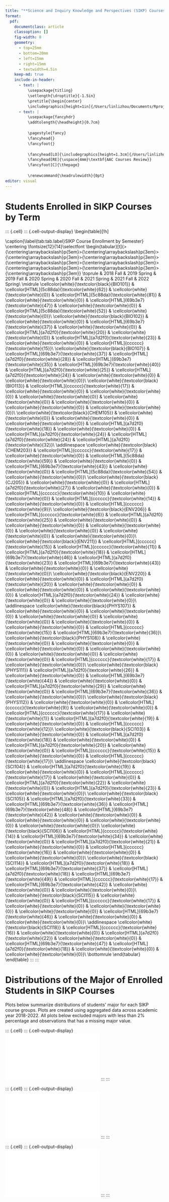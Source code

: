 ```yaml
---
title: "**Science and Inquiry Knowledge and Perspectives (SIKP) Courses Review** \\vspace{-3cm}" 
format: 
  pdf:
    documentclass: article
    classoption: []
    fig-width: 8
    geometry:
      - top=25mm
      - bottom=20mm
      - left=15mm
      - right=15mm
      - textwidth=4.5in
    keep-md: true
    include-in-header:
      - text: |
          \usepackage{titling}
          \setlength{\droptitle}{-1.5in}
          \pretitle{\begin{center}
          \includegraphics[height=1in]{/Users/linlizhou/Documents/Rprojects/IR.png}\LARGE\\}
      - text: |
          \usepackage{fancyhdr}
          \addtolength{\headheight}{0.7cm}
    
          \pagestyle{fancy} 
          \fancyhead{}
          \fancyfoot{}
    
          \fancyhead[LO]{\includegraphics[height=1.3cm]{/Users/linlizhou/Documents/Rprojects/IR.png}}
          \fancyhead[RE]{\vspace{4mm}\textbf{AAC Courses Review}}
          \fancyfoot[C]{\thepage}
    
          \renewcommand{\headrulewidth}{0pt}
editor: visual
---
```












# Students Enrolled in SIKP Courses by Term




::: {.cell}
::: {.cell-output-display}
\begin{table}[!h]

\caption{\label{tab:tab.label}SIKP Course Enrollment by Semester}
\centering
\fontsize{12}{14}\selectfont
\begin{tabular}[t]{>{\centering\arraybackslash}p{5em}>{\centering\arraybackslash}p{3em}>{\centering\arraybackslash}p{3em}>{\centering\arraybackslash}p{3em}>{\centering\arraybackslash}p{3em}>{\centering\arraybackslash}p{3em}>{\centering\arraybackslash}p{3em}>{\centering\arraybackslash}p{3em}>{\centering\arraybackslash}p{3em}}
\toprule
 & 2018
Fall & 2019
Spring & 2019
Fall & 2020
Spring & 2020
Fall & 2021
Spring & 2021
Fall & 2022
Spring\\
\midrule
\cellcolor{white}{\textcolor{black}{BIO101}} & \cellcolor[HTML]{5c88da}{\textcolor{white}{62}} & \cellcolor{white}{\textcolor{white}{0}} & \cellcolor[HTML]{5c88da}{\textcolor{white}{81}} & \cellcolor{white}{\textcolor{white}{0}} & \cellcolor[HTML]{69b3e7}{\textcolor{white}{47}} & \cellcolor{white}{\textcolor{white}{0}} & \cellcolor[HTML]{5c88da}{\textcolor{white}{52}} & \cellcolor{white}{\textcolor{white}{0}}\\
\cellcolor{white}{\textcolor{black}{BIO102}} & \cellcolor{white}{\textcolor{white}{0}} & \cellcolor[HTML]{69b3e7}{\textcolor{white}{37}} & \cellcolor{white}{\textcolor{white}{0}} & \cellcolor[HTML]{a7d2f0}{\textcolor{white}{20}} & \cellcolor{white}{\textcolor{white}{0}} & \cellcolor[HTML]{a7d2f0}{\textcolor{white}{23}} & \cellcolor{white}{\textcolor{white}{0}} & \cellcolor[HTML]{cccccc}{\textcolor{white}{15}}\\
\cellcolor{white}{\textcolor{black}{BIO107}} & \cellcolor[HTML]{69b3e7}{\textcolor{white}{37}} & \cellcolor[HTML]{a7d2f0}{\textcolor{white}{28}} & \cellcolor[HTML]{69b3e7}{\textcolor{white}{35}} & \cellcolor[HTML]{69b3e7}{\textcolor{white}{40}} & \cellcolor[HTML]{a7d2f0}{\textcolor{white}{25}} & \cellcolor[HTML]{a7d2f0}{\textcolor{white}{24}} & \cellcolor{white}{\textcolor{white}{0}} & \cellcolor{white}{\textcolor{white}{0}}\\
\cellcolor{white}{\textcolor{black}{BIO113}} & \cellcolor[HTML]{cccccc}{\textcolor{white}{17}} & \cellcolor{white}{\textcolor{white}{0}} & \cellcolor{white}{\textcolor{white}{0}} & \cellcolor{white}{\textcolor{white}{0}} & \cellcolor{white}{\textcolor{white}{0}} & \cellcolor{white}{\textcolor{white}{0}} & \cellcolor{white}{\textcolor{white}{0}} & \cellcolor{white}{\textcolor{white}{0}}\\
\cellcolor{white}{\textcolor{black}{CHEM105}} & \cellcolor{white}{\textcolor{white}{0}} & \cellcolor{white}{\textcolor{white}{0}} & \cellcolor{white}{\textcolor{white}{0}} & \cellcolor[HTML]{a7d2f0}{\textcolor{white}{18}} & \cellcolor{white}{\textcolor{white}{0}} & \cellcolor[HTML]{a7d2f0}{\textcolor{white}{24}} & \cellcolor[HTML]{a7d2f0}{\textcolor{white}{24}} & \cellcolor[HTML]{a7d2f0}{\textcolor{white}{32}}\\
\addlinespace
\cellcolor{white}{\textcolor{black}{CHEM203}} & \cellcolor[HTML]{cccccc}{\textcolor{white}{17}} & \cellcolor{white}{\textcolor{white}{0}} & \cellcolor[HTML]{5c88da}{\textcolor{white}{59}} & \cellcolor{white}{\textcolor{white}{0}} & \cellcolor[HTML]{69b3e7}{\textcolor{white}{43}} & \cellcolor{white}{\textcolor{white}{0}} & \cellcolor[HTML]{5c88da}{\textcolor{white}{54}} & \cellcolor{white}{\textcolor{white}{0}}\\
\cellcolor{white}{\textcolor{black}{CJ205}} & \cellcolor{white}{\textcolor{white}{0}} & \cellcolor[HTML]{a7d2f0}{\textcolor{white}{27}} & \cellcolor{white}{\textcolor{white}{0}} & \cellcolor[HTML]{cccccc}{\textcolor{white}{10}} & \cellcolor{white}{\textcolor{white}{0}} & \cellcolor[HTML]{cccccc}{\textcolor{white}{14}} & \cellcolor{white}{\textcolor{white}{0}} & \cellcolor[HTML]{cccccc}{\textcolor{white}{9}}\\
\cellcolor{white}{\textcolor{black}{ENV206}} & \cellcolor[HTML]{cccccc}{\textcolor{white}{6}} & \cellcolor[HTML]{a7d2f0}{\textcolor{white}{25}} & \cellcolor{white}{\textcolor{white}{0}} & \cellcolor{white}{\textcolor{white}{0}} & \cellcolor{white}{\textcolor{white}{0}} & \cellcolor{white}{\textcolor{white}{0}} & \cellcolor{white}{\textcolor{white}{0}} & \cellcolor{white}{\textcolor{white}{0}}\\
\cellcolor{white}{\textcolor{black}{ENV211}} & \cellcolor[HTML]{cccccc}{\textcolor{white}{15}} & \cellcolor[HTML]{cccccc}{\textcolor{white}{11}} & \cellcolor[HTML]{a7d2f0}{\textcolor{white}{18}} & \cellcolor[HTML]{69b3e7}{\textcolor{white}{46}} & \cellcolor[HTML]{a7d2f0}{\textcolor{white}{23}} & \cellcolor[HTML]{69b3e7}{\textcolor{white}{43}} & \cellcolor{white}{\textcolor{white}{0}} & \cellcolor{white}{\textcolor{white}{0}}\\
\cellcolor{white}{\textcolor{black}{ENV220}} & \cellcolor{white}{\textcolor{white}{0}} & \cellcolor[HTML]{a7d2f0}{\textcolor{white}{20}} & \cellcolor{white}{\textcolor{white}{0}} & \cellcolor{white}{\textcolor{white}{0}} & \cellcolor{white}{\textcolor{white}{0}} & \cellcolor[HTML]{a7d2f0}{\textcolor{white}{24}} & \cellcolor{white}{\textcolor{white}{0}} & \cellcolor{white}{\textcolor{white}{0}}\\
\addlinespace
\cellcolor{white}{\textcolor{black}{PHYS107}} & \cellcolor{white}{\textcolor{white}{0}} & \cellcolor{white}{\textcolor{white}{0}} & \cellcolor{white}{\textcolor{white}{0}} & \cellcolor{white}{\textcolor{white}{0}} & \cellcolor{white}{\textcolor{white}{0}} & \cellcolor{white}{\textcolor{white}{0}} & \cellcolor[HTML]{cccccc}{\textcolor{white}{15}} & \cellcolor[HTML]{69b3e7}{\textcolor{white}{36}}\\
\cellcolor{white}{\textcolor{black}{PHYS108}} & \cellcolor{white}{\textcolor{white}{0}} & \cellcolor{white}{\textcolor{white}{0}} & \cellcolor{white}{\textcolor{white}{0}} & \cellcolor{white}{\textcolor{white}{0}} & \cellcolor{white}{\textcolor{white}{0}} & \cellcolor{white}{\textcolor{white}{0}} & \cellcolor[HTML]{cccccc}{\textcolor{white}{17}} & \cellcolor{white}{\textcolor{white}{0}}\\
\cellcolor{white}{\textcolor{black}{PHYS111}} & \cellcolor[HTML]{a7d2f0}{\textcolor{white}{26}} & \cellcolor{white}{\textcolor{white}{0}} & \cellcolor[HTML]{69b3e7}{\textcolor{white}{44}} & \cellcolor{white}{\textcolor{white}{0}} & \cellcolor[HTML]{a7d2f0}{\textcolor{white}{29}} & \cellcolor{white}{\textcolor{white}{0}} & \cellcolor[HTML]{69b3e7}{\textcolor{white}{36}} & \cellcolor{white}{\textcolor{white}{0}}\\
\cellcolor{white}{\textcolor{black}{PHYS112}} & \cellcolor{white}{\textcolor{white}{0}} & \cellcolor[HTML]{cccccc}{\textcolor{white}{9}} & \cellcolor{white}{\textcolor{white}{0}} & \cellcolor[HTML]{cccccc}{\textcolor{white}{17}} & \cellcolor{white}{\textcolor{white}{1}} & \cellcolor[HTML]{a7d2f0}{\textcolor{white}{19}} & \cellcolor{white}{\textcolor{white}{0}} & \cellcolor[HTML]{cccccc}{\textcolor{white}{12}}\\
\cellcolor{white}{\textcolor{black}{SCI103}} & \cellcolor{white}{\textcolor{white}{0}} & \cellcolor[HTML]{a7d2f0}{\textcolor{white}{18}} & \cellcolor{white}{\textcolor{white}{0}} & \cellcolor[HTML]{a7d2f0}{\textcolor{white}{20}} & \cellcolor{white}{\textcolor{white}{0}} & \cellcolor[HTML]{cccccc}{\textcolor{white}{15}} & \cellcolor{white}{\textcolor{white}{0}} & \cellcolor[HTML]{cccccc}{\textcolor{white}{17}}\\
\addlinespace
\cellcolor{white}{\textcolor{black}{SCI104}} & \cellcolor[HTML]{a7d2f0}{\textcolor{white}{19}} & \cellcolor{white}{\textcolor{white}{0}} & \cellcolor[HTML]{cccccc}{\textcolor{white}{17}} & \cellcolor{white}{\textcolor{white}{0}} & \cellcolor[HTML]{a7d2f0}{\textcolor{white}{22}} & \cellcolor{white}{\textcolor{white}{0}} & \cellcolor[HTML]{a7d2f0}{\textcolor{white}{23}} & \cellcolor{white}{\textcolor{white}{0}}\\
\cellcolor{white}{\textcolor{black}{SCI105}} & \cellcolor[HTML]{a7d2f0}{\textcolor{white}{33}} & \cellcolor[HTML]{69b3e7}{\textcolor{white}{36}} & \cellcolor[HTML]{69b3e7}{\textcolor{white}{48}} & \cellcolor[HTML]{69b3e7}{\textcolor{white}{42}} & \cellcolor{white}{\textcolor{white}{0}} & \cellcolor{white}{\textcolor{white}{0}} & \cellcolor{white}{\textcolor{white}{0}} & \cellcolor{white}{\textcolor{white}{0}}\\
\cellcolor{white}{\textcolor{black}{SCI106}} & \cellcolor[HTML]{cccccc}{\textcolor{white}{14}} & \cellcolor[HTML]{69b3e7}{\textcolor{white}{34}} & \cellcolor{white}{\textcolor{white}{0}} & \cellcolor[HTML]{a7d2f0}{\textcolor{white}{21}} & \cellcolor{white}{\textcolor{white}{0}} & \cellcolor[HTML]{cccccc}{\textcolor{white}{16}} & \cellcolor{white}{\textcolor{white}{0}} & \cellcolor{white}{\textcolor{white}{0}}\\
\cellcolor{white}{\textcolor{black}{SCI114}} & \cellcolor[HTML]{a7d2f0}{\textcolor{white}{18}} & \cellcolor[HTML]{69b3e7}{\textcolor{white}{37}} & \cellcolor[HTML]{a7d2f0}{\textcolor{white}{18}} & \cellcolor[HTML]{69b3e7}{\textcolor{white}{49}} & \cellcolor[HTML]{cccccc}{\textcolor{white}{17}} & \cellcolor[HTML]{69b3e7}{\textcolor{white}{42}} & \cellcolor{white}{\textcolor{white}{0}} & \cellcolor{white}{\textcolor{white}{0}}\\
\cellcolor{white}{\textcolor{black}{SCI115}} & \cellcolor{white}{\textcolor{white}{0}} & \cellcolor[HTML]{cccccc}{\textcolor{white}{17}} & \cellcolor{white}{\textcolor{white}{0}} & \cellcolor{white}{\textcolor{white}{0}} & \cellcolor{white}{\textcolor{white}{0}} & \cellcolor[HTML]{69b3e7}{\textcolor{white}{46}} & \cellcolor{white}{\textcolor{white}{0}} & \cellcolor{white}{\textcolor{white}{0}}\\
\addlinespace
\cellcolor{white}{\textcolor{black}{SCI118}} & \cellcolor[HTML]{cccccc}{\textcolor{white}{16}} & \cellcolor{white}{\textcolor{white}{0}} & \cellcolor[HTML]{a7d2f0}{\textcolor{white}{22}} & \cellcolor{white}{\textcolor{white}{0}} & \cellcolor[HTML]{69b3e7}{\textcolor{white}{47}} & \cellcolor[HTML]{a7d2f0}{\textcolor{white}{18}} & \cellcolor{white}{\textcolor{white}{0}} & \cellcolor{white}{\textcolor{white}{0}}\\
\bottomrule
\end{tabular}
\end{table}
:::
:::


# Distributions of the Major of Enrolled Students in SIKP Courses

Plots below summarize distributions of students' major for each SIKP
course groups. Plots are created using aggregated data across academic
year 2018-2022. All plots below excluded majors with less than 2%
percentage and observations that has a missing major value.
















::: {.cell}
::: {.cell-output-display}
![](SIKPcoursereview_files/figure-pdf/longdisplay.viz_major-1.pdf)
:::
:::

::: {.cell}
::: {.cell-output-display}
![](SIKPcoursereview_files/figure-pdf/middisplay.viz_major-1.pdf)
:::
:::

::: {.cell}
::: {.cell-output-display}
![](SIKPcoursereview_files/figure-pdf/shortdisplay.viz_major-1.pdf)
:::
:::

